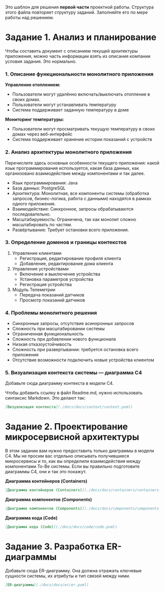 Это шаблон для решения **первой части** проектной работы. Структура этого файла повторяет структуру заданий. Заполняйте его по мере работы над решением.

# Задание 1. Анализ и планирование

Чтобы составить документ с описанием текущей архитектуры приложения, можно часть информации взять из описания компании условия задания. Это нормально.

### 1. Описание функциональности монолитного приложения

**Управление отоплением:**

- Пользователи могут удалённо включать/выключать отопление в своих домах.
- Пользователи могут устанавливать температуру
- Система поддерживает заданную температуру в доме

**Мониторинг температуры:**

- Пользователи могут просматривать текущую температуру в своих домах через веб-интерфейс
- Система поддерживает хранение истории показаний с устройств


### 2. Анализ архитектуры монолитного приложения

Перечислите здесь основные особенности текущего приложения: какой язык программирования используется, какая база данных, как организовано взаимодействие между компонентами и так далее.

- Язык программирования: Java
- База данных: PostgreSQL
- Архитектура: Монолитная, все компоненты системы (обработка запросов, бизнес-логика, работа с данными) находятся в рамках одного приложения. 
- Взаимодействие: Синхронное, запросы обрабатываются последовательно. 
- Масштабируемость: Ограничена, так как монолит сложно масштабировать по частям. 
- Развёртывание: Требует остановки всего приложения.

### 3. Определение доменов и границы контекстов

1. Управление клиентами
   - Регистрация, редактирование профиля клиента
   - Добавление, редактирование дома клиента
2. Управление устройствами
   - Включение и выключение устройства
   - Установка параметров устройства
   - Регистрация устройства
3. Модуль Телеметрии
   - Передача показаний датчиков
   - Просмотр показаний датчиков

### **4. Проблемы монолитного решения**

- Синхронные запросы, отсутствие асинхронных запросов
- Сложность при масштабировании системы
- Ограниченная функциональность
- Сложность при добавлении нового функционала
- Низкая отказоустойчивость
- Сложность при развертывании: требуется остановка всего приложения
- Отсутствие возможности подключить новые устройства клиентом

### 5. Визуализация контекста системы — диаграмма С4

Добавьте сюда диаграмму контекста в модели C4.

Чтобы добавить ссылку в файл Readme.md, нужно использовать синтаксис Markdown. Это делают так:

```markdown
[Визуализация контекста](./docs/docs/context/context.puml)
```

# Задание 2. Проектирование микросервисной архитектуры

В этом задании вам нужно предоставить только диаграммы в модели C4. Мы не просим вас отдельно описывать получившиеся микросервисы и то, как вы определили взаимодействия между компонентами To-Be системы. Если вы правильно подготовите диаграммы C4, они и так это покажут.


**Диаграмма контейнеров (Containers)**
```markdown
[Диаграмма контейнеров (Containers)](./docs/docs/containers/containers.puml)
```
**Диаграмма компонентов (Components)**
```markdown
[Диаграмма компонентов (Components)](./docs/docs/components/components.puml)
```
**Диаграмма кода (Code)**
```markdown
[Диаграмма кода (Code)](./docs/docs/code/code.puml)
```
# Задание 3. Разработка ER-диаграммы

Добавьте сюда ER-диаграмму. Она должна отражать ключевые сущности системы, их атрибуты и тип связей между ними.
```markdown
[ER-диаграммы](./docs/docs/er/er.puml)
```
